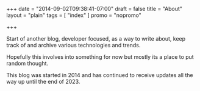 +++
date = "2014-09-02T09:38:41-07:00"
draft = false
title = "About"
layout = "plain"
tags = [ "index" ]
promo = "nopromo"

+++

Start of another blog, developer focused, as a way to write about, keep track of and archive various technologies and trends.

Hopefully this involves into something for now but mostly its a place to put random thought.

This blog was started in 2014 and has continued to receive updates all the way up until the end
of 2023.
